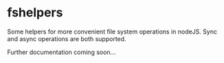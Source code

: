 fshelpers
========

Some helpers for more convenient file system operations in nodeJS. Sync and async operations are both supported.

Further documentation coming soon...

 